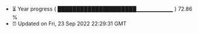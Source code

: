 - ⏳ Year progress { █████████████████████▁▁▁▁▁▁▁▁▁ } 72.86 %
- ⏰ Updated on Fri, 23 Sep 2022 22:29:31 GMT

